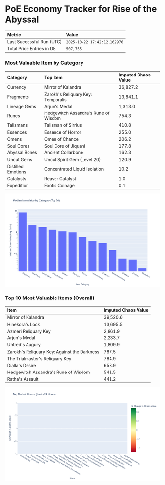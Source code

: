 # PoE Economy Tracker for Rise of the Abyssal

<!-- START_MAINTENANCE -->
| Metric | Value |
|:---|:---|
| Last Successful Run (UTC) | `2025-10-22 17:42:12.162976` |
| Total Price Entries in DB | `507,755` |

<!-- END_MAINTENANCE -->

<!-- START_DATAFRAME_DEBUG -->
<!-- END_DATAFRAME_DEBUG -->

<!-- START_CATEGORY_ANALYSIS -->
### Most Valuable Item by Category
| Category | Top Item | Imputed Chaos Value |
| :--- | :--- | :--- |
| Currency | Mirror of Kalandra | 36,827.2 |
| Fragments | Zarokh's Reliquary Key: Temporalis | 13,841.1 |
| Lineage Gems | Arjun's Medal | 1,313.0 |
| Runes | Hedgewitch Assandra's Rune of Wisdom | 754.3 |
| Talismans | Talisman of Sirrius | 410.8 |
| Essences | Essence of Horror | 255.0 |
| Omens | Omen of Chance | 206.2 |
| Soul Cores | Soul Core of Jiquani | 177.8 |
| Abyssal Bones | Ancient Collarbone | 162.3 |
| Uncut Gems | Uncut Spirit Gem (Level 20) | 120.9 |
| Distilled Emotions | Concentrated Liquid Isolation | 10.2 |
| Catalysts | Reaver Catalyst | 1.0 |
| Expedition | Exotic Coinage | 0.1 |


![Category Analysis Chart](charts/category_analysis.png)
<!-- END_ANALYSIS -->

<!-- START_ANALYSIS -->
### Top 10 Most Valuable Items (Overall)
| Item | Imputed Chaos Value |
| :--- | :--- |
| Mirror of Kalandra | 39,520.6 |
| Hinekora's Lock | 13,695.5 |
| Azmeri Reliquary Key | 2,861.9 |
| Arjun's Medal | 2,233.7 |
| Uhtred's Augury | 1,809.9 |
| Zarokh's Reliquary Key: Against the Darkness | 787.5 |
| The Trialmaster's Reliquary Key | 784.9 |
| Dialla's Desire | 658.9 |
| Hedgewitch Assandra's Rune of Wisdom | 541.5 |
| Ratha's Assault | 441.2 |


![Market Movers Chart](charts/market_movers.png)
<!-- END_ANALYSIS -->
